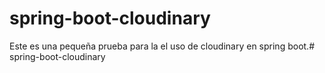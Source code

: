 # spring-boot-cloudinary
Este es una pequeña prueba para la el uso de cloudinary en spring boot.# spring-boot-cloudinary
